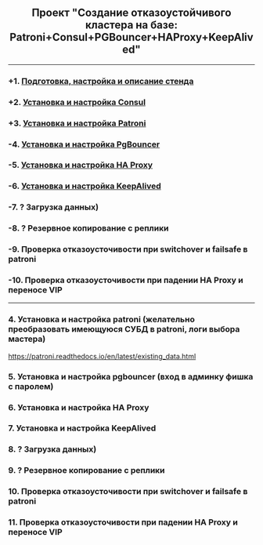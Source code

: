 <div align="center"><h2> Проект "Создание отказоустойчивого кластера на базе: Patroni+Consul+PGBouncer+HAProxy+KeepAlived" </h2></div>

***

### +1. [Подготовка, настройка и описание стенда](Stand_Info.md)
### +2. [Установка и настройка Consul](Consul.md)
### +3. [Установка и настройка Patroni](Patroni.md)
### -4. [Установка и настройка PgBouncer](PGBouncer.md)
### -5. [Установка и настройка HA Proxy](HAProxy.md)
### -6. [Установка и настройка KeepAlived](KeepAlived.md)
### -7. ? Загрузка данных)
### -8. ? Резервное копирование с реплики
### -9. Проверка отказоусточивости при switchover и failsafe в patroni
### -10. Проверка отказоусточивости при падении HA Proxy и переносе VIP



***
### 4. Установка и настройка patroni (желательно преобразовать имеющуюся СУБД в patroni, логи выбора мастера)
https://patroni.readthedocs.io/en/latest/existing_data.html
### 5. Установка и настройка pgbouncer (вход в админку фишка с паролем)
### 6. Установка и настройка HA Proxy
### 7. Установка и настройка KeepAlived
### 8. ? Загрузка данных)
### 9. ? Резервное копирование с реплики
### 10. Проверка отказоусточивости при switchover и failsafe в patroni
### 11. Проверка отказоусточивости при падении HA Proxy и переносе VIP
